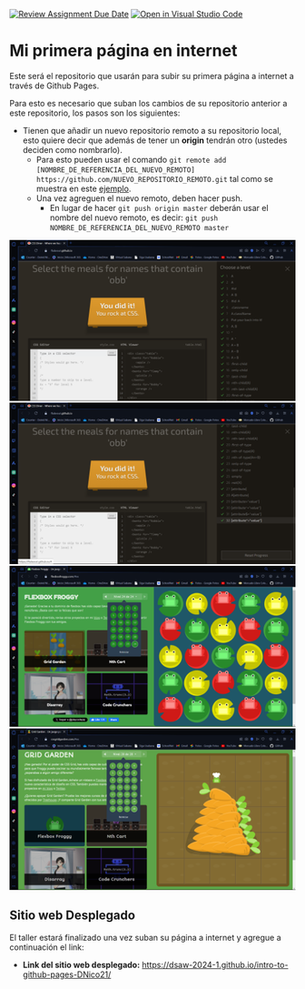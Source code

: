 [![Review Assignment Due Date](https://classroom.github.com/assets/deadline-readme-button-24ddc0f5d75046c5622901739e7c5dd533143b0c8e959d652212380cedb1ea36.svg)](https://classroom.github.com/a/wy9_8A-A)
[![Open in Visual Studio Code](https://classroom.github.com/assets/open-in-vscode-718a45dd9cf7e7f842a935f5ebbe5719a5e09af4491e668f4dbf3b35d5cca122.svg)](https://classroom.github.com/online_ide?assignment_repo_id=13699694&assignment_repo_type=AssignmentRepo)
# Mi primera página en internet
Este será el repositorio que usarán para subir su primera página a internet a través de Github Pages.

Para esto es necesario que suban los cambios de su repositorio anterior a este repositorio, los pasos son los siguientes:
- Tienen que añadir un nuevo repositorio remoto a su repositorio local, esto quiere decir que además de tener un **origin** tendrán otro (ustedes deciden como nombrarlo).
  - Para esto pueden usar el comando `git remote add [NOMBRE_DE_REFERENCIA_DEL_NUEVO_REMOTO] https://github.com/NUEVO_REPOSITORIO_REMOTO.git` tal como se muestra en este [ejemplo](https://articles.assembla.com/en/articles/1136998-how-to-add-a-new-remote-to-your-git-repo).
  - Una vez agreguen el nuevo remoto, deben hacer push.
     - En lugar de hacer `git push origin master` deberán usar el nombre del nuevo remoto, es decir: `git push NOMBRE_DE_REFERENCIA_DEL_NUEVO_REMOTO master`
     
<img src="CSS KITCHEN Nicolas Urrea.png" alt="KITCHEN">
<img src="CSS KITCHEN Nicolas Urrea (2).png" alt="KITCHEN">
<img src="(Flow)Juego Ranas Nicolas Urrea.png" alt="FLOW">
<img src="(Grid)Juego Zanahoria Nicolas Urrea.png" alt="GRID">

## Sitio web Desplegado
El taller estará finalizado una vez suban su página a internet y agregue a continuación el link:
- **Link del sitio web desplegado:**
https://dsaw-2024-1.github.io/intro-to-github-pages-DNico21/
